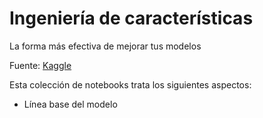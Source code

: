 # Ingeniería de características

La forma más efectiva de mejorar tus modelos

Fuente: [Kaggle](https://www.kaggle.com/learn/feature-engineering)

Esta colección de notebooks trata los siguientes aspectos:

+ Línea base del modelo
